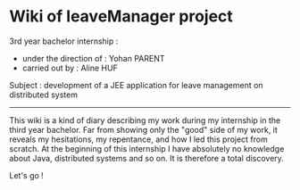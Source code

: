 # Wiki of leaveManager project #

3rd year bachelor internship :
  * under the direction of : Yohan PARENT
  * carried out by : Aline HUF

Subject : development of a JEE application for leave management on distributed system


---


This wiki is a kind of diary describing my work during my internship in the third year bachelor.
Far from showing only the "good" side of my work, it reveals my hesitations, my repentance, and how I led this project from scratch.
At the beginning of this internship I have absolutely no knowledge about Java, distributed systems and so on. It is therefore a total discovery.

Let's go !